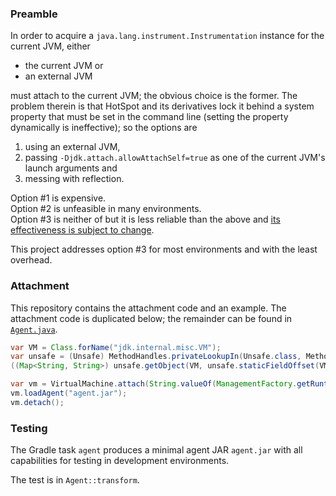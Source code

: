 ### Preamble
In order to acquire a `java.lang.instrument.Instrumentation` instance for the current JVM, either
- the current JVM or
- an external JVM

must attach to the current JVM; the obvious choice is the former.
The problem therein is that HotSpot and its derivatives lock it behind a system property
that must be set in the command line (setting the property dynamically is ineffective);
so the options are
1. using an external JVM,
2. passing `-Djdk.attach.allowAttachSelf=true` as one of the current JVM's launch arguments and
3. messing with reflection.

Option #1 is expensive.<br>
Option #2 is unfeasible in many environments.<br>
Option #3 is neither of but it is less reliable than the above and [its effectiveness is subject to change](https://github.com/openjdk/jdk/blob/83d67452da248db17bc72de80247a670d6813cf5/src/jdk.attach/share/classes/sun/tools/attach/HotSpotVirtualMachine.java#L76-L77).

This project addresses option #3 for most environments and with the least overhead.

### Attachment
This repository contains the attachment code and an example.
The attachment code is duplicated below; the remainder can be found in [`Agent.java`](source/Agent.java).
```java
var VM = Class.forName("jdk.internal.misc.VM");
var unsafe = (Unsafe) MethodHandles.privateLookupIn(Unsafe.class, MethodHandles.lookup()).findStaticVarHandle(Unsafe.class, "theUnsafe", Unsafe.class).get();
((Map<String, String>) unsafe.getObject(VM, unsafe.staticFieldOffset(VM.getDeclaredField("savedProps")))).put("jdk.attach.allowAttachSelf", "true");

var vm = VirtualMachine.attach(String.valueOf(ManagementFactory.getRuntimeMXBean().getPid()));
vm.loadAgent("agent.jar");
vm.detach();
```

### Testing
The Gradle task `agent` produces a minimal agent JAR `agent.jar` with all capabilities for testing in development environments.

The test is in `Agent::transform`.
